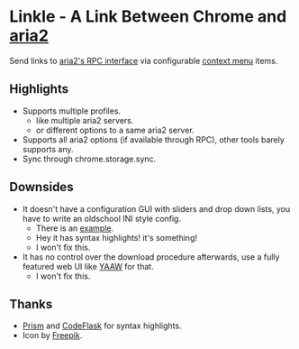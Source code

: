 # Linkle - A Link Between Chrome and [aria2](https://aria2.github.io/)
Send links to
[aria2's RPC interface](https://aria2.github.io/manual/en/html/aria2c.html#rpc-interface)
via configurable [context menu](https://developer.chrome.com/extensions/contextMenus) items.

Highlights
---
* Supports multiple profiles.
	* like multiple aria2 servers.
	* or different options to a same aria2 server.
* Supports all aria2 options (if available through RPC), other tools barely supports any.
* Sync through chrome.storage.sync.

Downsides
---
* It doesn't have a configuration GUI with sliders and drop down lists,
you have to write an oldschool INI style config.
	* There is an [example](https://github.com/Jimmy-Z/Linkle/blob/master/Linkle/example.conf).
	* Hey it has syntax highlights! it's something!
	* I won't fix this.
* It has no control over the download procedure afterwards,
use a fully featured web UI like [YAAW](https://binux.github.io/yaaw/) for that.
	* I won't fix this.

Thanks
---
* [Prism](http://prismjs.com/) and
[CodeFlask](https://kazzkiq.github.io/CodeFlask.js/) for syntax highlights.
* Icon by [Freepik](http://www.flaticon.com/free-icon/download_109717).
